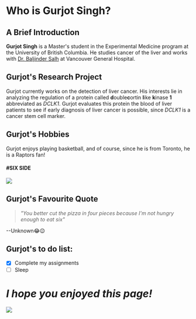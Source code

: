 # Who is Gurjot Singh?
## A Brief Introduction
**Gurjot Singh** is a Master's student in the Experimental Medicine program at the University of British Columbia. He studies cancer of the liver and works with [Dr. Baljinder Salh](https://www.vchri.ca/researchers/baljinder-salh) at Vancouver General Hospital.

## Gurjot's Research Project
Gurjot currently works on the detection of liver cancer. His interests lie in analyzing the regulation of a protein called **d**ouble**c**ortin **l**ike **k**inase **1** abbreviated as *DCLK1*. Gurjot evaluates this protein the blood of liver patients to see if early diagnosis of liver cancer is possible, since *DCLK1* is a cancer stem cell marker.

## Gurjot's Hobbies
Gurjot enjoys playing basketball, and of course, since he is from Toronto, he is a Raptors fan!
#### #SIX SIDE

![](https://media.giphy.com/media/l0K46BDNuBnGJryiA/giphy.gif)

## Gurjot's Favourite Quote

> *"You better cut the pizza in four pieces because
> I'm not hungry enough to eat six"*

--Unknown:joy::wink:

## Gurjot's to do list:

- [x] Complete my assignments
- [ ] Sleep

# *I hope you enjoyed this page!*

![](https://media.giphy.com/media/61XU8x3pyldxTcjye8/giphy.gif)
